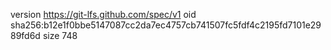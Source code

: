 version https://git-lfs.github.com/spec/v1
oid sha256:b12e1f0bbe5147087cc2da7ec4757cb741507fc5fdf4c2195fd7101e2989fd6d
size 748
